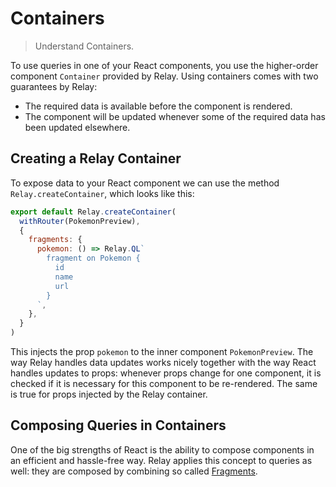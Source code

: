 # Containers

> Understand Containers.

To use queries in one of your React components, you use the higher-order component `Container` provided by Relay.
Using containers comes with two guarantees by Relay:

* The required data is available before the component is rendered.
* The component will be updated whenever some of the required data has been updated elsewhere.

## Creating a Relay Container

To expose data to your React component we can use the method `Relay.createContainer`, which looks like this:
```javascript
export default Relay.createContainer(
  withRouter(PokemonPreview),
  {
    fragments: {
      pokemon: () => Relay.QL`
        fragment on Pokemon {
          id
          name
          url
        }
      `,
    },
  }
)
```

This injects the prop `pokemon` to the inner component `PokemonPreview`. The way Relay handles data updates works nicely together with the way React handles updates to props: whenever props change for one component, it is checked if it is necessary for this component to be re-rendered. The same is true for props injected by the Relay container.

## Composing Queries in Containers

One of the big strengths of React is the ability to compose components in an efficient and hassle-free way. Relay applies this concept to queries as well:
they are composed by combining so called [Fragments](fragments.md).
